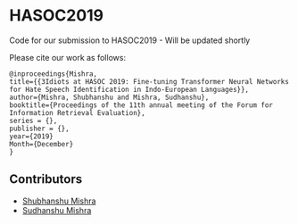 # HASOC2019
Code for our submission to HASOC2019 - Will be updated shortly

Please cite our work as follows:

```
@inproceedings{Mishra,
title={{3Idiots at HASOC 2019: Fine-tuning Transformer Neural Networks for Hate Speech Identification in Indo-European Languages}},
author={Mishra, Shubhanshu and Mishra, Sudhanshu},
booktitle={Proceedings of the 11th annual meeting of the Forum for Information Retrieval Evaluation},
series = {},
publisher = {},
year={2019}
Month={December}
}
```


## Contributors

* [Shubhanshu Mishra](https://github.com/napsternxg/)
* [Sudhanshu Mishra](https://github.com/ghostktjMactavish)
